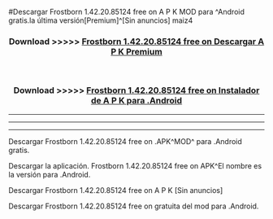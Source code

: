#Descargar Frostborn 1.42.20.85124 free on    A P K MOD para ^Android gratis.la última versión[Premium]^[Sin anuncios] maiz4



<div align="center">
<h3>Download >>>>> <a href="https://es-web.web.app/?es= Frostborn 1.42.20.85124 free on   ">Frostborn 1.42.20.85124 free on    Descargar A P K Premium</a></h3><br>

<h3>Download >>>>> <a href="https://es-web.web.app/?es= Frostborn 1.42.20.85124 free on   ">Frostborn 1.42.20.85124 free on    Instalador de A P K para .Android</a></h3>
</div>


----------------------------------------------------------

----------------------------------------------------------

----------------------------------------------------------

Descargar Frostborn 1.42.20.85124 free on    .APK^MOD^ para .Android gratis.

Descargar la aplicación. Frostborn 1.42.20.85124 free on    APK^El nombre es la versión para .Android.

Descargar Frostborn 1.42.20.85124 free on    A P K [Sin anuncios]

Descargar Frostborn 1.42.20.85124 free on    gratuita del mod para .Android.